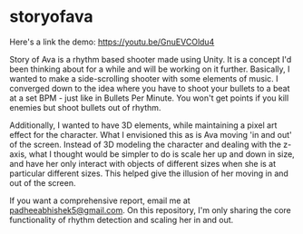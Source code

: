# storyofava

Here's a link the demo: https://youtu.be/GnuEVCOldu4

Story of Ava is a rhythm based shooter made using Unity. It is a concept I'd been thinking about for a while and will be working on it further.
Basically, I wanted to make a side-scrolling shooter with some elements of music. I converged down to the idea where you have to shoot your bullets to a beat at a set BPM - just like in Bullets Per Minute.
You won't get points if you kill enemies but shoot bullets out of rhythm.

Additionally, I wanted to have 3D elements, while maintaining a pixel art effect for the character. What I envisioned this as is Ava moving 'in and out' of the screen.
Instead of 3D modeling the character and dealing with the z-axis, what I thought would be simpler to do is scale her up and down in size, and have her only interact with objects of different sizes when she is at 
particular different sizes.
This helped give the illusion of her moving in and out of the screen.

If you want a comprehensive report, email me at padheeabhishek5@gmail.com. On this repository, I'm only sharing the core functionality of rhythm detection and scaling her in and out.

